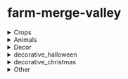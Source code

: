 # farm-merge-valley
<details>
<summary>Crops</summary>
  
| object name | code name | image |
| --- | --- | --- |
|  | avocado_1 | ![avocado_1](image/crops/avocado_1.png) |
|  | avocado_2 | ![avocado_2](image/crops/avocado_2.png8) |
|  | avocado_3 | ![avocado_3](image/crops/avocado_3.png) |
|  | avocado_4 | ![avocado_4](image/crops/avocado_4.png) |
|  | carrot_1 | ![carrot_1](image/crops/carrot_1.png) |
|  | carrot_2 | ![carrot_2](image/crops/carrot_2.png) |
|  | carrot_3 | ![carrot_3](image/crops/carrot_3.png) |
|  | carrot_4 | ![carrot_4](image/crops/carrot_4.png) |
|  | coffee_1 | ![coffee_1](image/crops/coffee_1.png) |
|  | coffee_2 | ![coffee_2](image/crops/coffee_2.png) |
|  | coffee_3 | ![coffee_3](image/crops/coffee_3.png) |
|  | coffee_4 | ![coffee_4](image/crops/coffee_4.png) |
|  | corn_1 | ![corn_1](image/crops/corn_1.png) |
|  | corn_2 | ![corn_2](image/crops/corn_2.png) |
|  | corn_3 | ![corn_3](image/crops/corn_3.png) |
|  | corn_4 | ![corn_4](image/crops/corn_4.png) |
|  | soybeans_1 | ![soybeans_1](image/crops/soybeans_1.png) |
|  | soybeans_2 | ![soybeans_2](image/crops/soybeans_2.png) |
|  | soybeans_3 | ![soybeans_3](image/crops/soybeans_3.png) |
|  | soybeans_4 | ![soybeans_4](image/crops/soybeans_4.png) |
|  | sugarcane_1 | ![sugarcane_1](image/crops/sugarcane_1.png) |
|  | sugarcane_2 | ![sugarcane_2](image/crops/sugarcane_2.png) |
|  | sugarcane_3 | ![sugarcane_3](image/crops/sugarcane_3.png) |
|  | sugarcane_4 | ![sugarcane_4](image/crops/sugarcane_4.png) |
|  | sunflower_1 | ![sunflower_1](image/crops/sunflower_1.png) |
|  | sunflower_2 | ![sunflower_2](image/crops/sunflower_2.png) |
|  | sunflower_3 | ![sunflower_3](image/crops/sunflower_3.png) |
|  | sunflower_4 | ![sunflower_4](image/crops/sunflower_4.png) |
|  | tomato_1 | ![tomato_1](image/crops/tomato_1.png) |
|  | tomato_2 | ![tomato_2](image/crops/tomato_2.png) |
|  | tomato_3 | ![tomato_3](image/crops/tomato_3.png) |
|  | tomato_4 | ![tomato_4](image/crops/tomato_4.png) |
|  | wheat_1 | ![wheat_1](image/crops/wheat_1.png) |
|  | wheat_2 | ![wheat_2](image/crops/wheat_2.png) |
|  | wheat_3 | ![wheat_3](image/crops/wheat_3.png) |
|  | wheat_4 | ![wheat_4](image/crops/wheat_4.png) |

</details>

<details>
<summary>Animals</summary>

| object name | code name | image |
| --- | --- | --- |
|  | chicken_1 | ![chicken_1](image/animal/chicken_1.png) |
|  | chicken_2 | ![chicken_2](image/animal/chicken_2.png) |
|  | chicken_3 | ![chicken_3](image/animal/chicken_3.png) |
|  | chicken_4 | ![chicken_4](image/animal/chicken_4.png) |
|  | cow_1 | ![cow_1](image/animal/cow_1.png) |
|  | cow_2 | ![cow_2](image/animal/cow_2.png) |
|  | cow_3 | ![cow_3](image/animal/cow_3.png) |
|  | cow_4 | ![cow_4](image/animal/cow_4.png) |
|  | deer_1 | ![deer_1](image/animal/deer_1.png) |
|  | deer_2 | ![deer_2](image/animal/deer_2.png) |
|  | deer_3 | ![deer_3](image/animal/deer_3.png) |
|  | deer_4 | ![deer_4](image/animal/deer_4.png) |
|  | goat_1 | ![goat_1](image/animal/goat_1.png) |
|  | goat_2 | ![goat_2](image/animal/goat_2.png) |
|  | goat_3 | ![goat_3](image/animal/goat_3.png) |
|  | goat_4 | ![goat_4](image/animal/goat_4.png) |
|  | pig_1 | ![pig_1](image/animal/pig_1.png) |
|  | pig_2 | ![pig_2](image/animal/pig_2.png) |
|  | pig_3 | ![pig_3](image/animal/pig_3.png) |
|  | pig_4 | ![pig_4](image/animal/pig_4.png) |
|  | sheep_1 | ![sheep_1](image/animal/sheep_1.png) |
|  | sheep_2 | ![sheep_2](image/animal/sheep_2.png) |
|  | sheep_3 | ![sheep_3](image/animal/sheep_3.png) |
|  | sheep_4 | ![sheep_4](image/animal/sheep_4.png) |
|  | trufflepig_1 | ![trufflepig_1](image/animal/trufflepig_1.png) |
|  | trufflepig_2 | ![trufflepig_2](image/animal/trufflepig_2.png) |
|  | trufflepig_3 | ![trufflepig_3](image/animal/trufflepig_3.png) |
|  | trufflepig_4 | ![trufflepig_4](image/animal/trufflepig_4.png) |

</details>

<details>
<summary>Decor</summary>

| object name | code name | image |
| --- | --- | --- |
|  | bakery | ![bakery](image/decorative/bakery.png) |
|  | barista | ![barista](image/decorative/barista.png) |
|  | bbq | ![bbq](image/decorative/bbq.png) |
|  | building_avocadofiesta | ![building_avocadofiesta](image/decorative/building_avocadofiesta.png) |
|  | building_trufflelicious | ![building_trufflelicious](image/decorative/building_trufflelicious.png) |
|  | dairy | ![dairy](image/decorative/dairy.png) |
|  | loom | ![loom](image/decorative/loom.png) |
|  | market | ![market](image/decorative/market.png) |
|  | museum | ![museum](image/decorative/museum.png) |
|  | sweets | ![sweets](image/decorative/sweets.png) |
|  | decorative_barn | ![decorative_barn](image/decorative/decorative_barn.png) |
|  | decorative_birdshouse | ![decorative_birdshouse](image/decorative/decorative_birdshouse.png) |
|  | decorative_chickencoop | ![decorative_chickencoop](image/decorative/decorative_chickencoop.png) |
|  | decorative_doghouse | ![decorative_doghouse](image/decorative/decorative_doghouse.png) |
|  | decorative_farmhouse | ![decorative_farmhouse](image/decorative/decorative_farmhouse.png) |
|  | decorative_feedingtrough | ![decorative_feedingtrough](image/decorative/decorative_feedingtrough.png) |
|  | decorative_flowerpots | ![decorative_flowerpots](image/decorative/decorative_flowerpots.png) |
|  | decorative_fountain | ![decorative_fountain](image/decorative/decorative_fountain.png) |
|  | decorative_haywagon | ![decorative_haywagon](image/decorative/decorative_haywagon.png) |
|  | decorative_lamppost | ![decorative_lamppost](image/decorative/decorative_lamppost.png) |
|  | decorative_milktank | ![decorative_milktank](image/decorative/decorative_milktank.png) |
|  | decorative_picknicktable | ![decorative_picknicktable](image/decorative/decorative_picknicktable.png) |
|  | decorative_shed | ![decorative_shed](image/decorative/decorative_shed.png) |
|  | decorative_silo | ![decorative_silo](image/decorative/decorative_silo.png) |
|  | decorative_stoneflowerpot | ![decorative_stoneflowerpot](image/decorative/decorative_stoneflowerpot.png) |
|  | decorative_toilet | ![decorative_toilet](image/decorative/decorative_toilet.png) |
|  | decorative_watertower | ![decorative_watertower](image/decorative/decorative_watertower.png) |
|  | decorative_well | ![decorative_well](image/decorative/decorative_well.png) |
|  | decorative_windmill | ![decorative_windmill](image/decorative/decorative_windmill.png) |
|  | trainstation | ![trainstation](image/decorative/trainstation.png) |
|  | delivery_cargo | ![delivery_cargo](image/decorative/delivery_cargo.png) |
|  | delivery_truck | ![delivery_truck](image/decorative/delivery_truck.png) |
|  | traintrack_stop | ![traintrack_stop](image/decorative/traintrack_stop.png) |


</details>

<details>
<summary>decorative_halloween</summary>

| object name | code name | image |
| --- | --- | --- |
|  | decorative_halloween_blackcat | ![decorative_halloween_blackcat](image/decorative_halloween/decorative_halloween_blackcat.png) |
|  | decorative_halloween_cauldron | ![decorative_halloween_cauldron](image/decorative_halloween/decorative_halloween_cauldron.png) |
|  | decorative_halloween_ghosts | ![decorative_halloween_ghosts](image/decorative_halloween/decorative_halloween_ghosts.png) |
|  | decorative_halloween_grandfatherclock | ![decorative_halloween_grandfatherclock](image/decorative_halloween/decorative_halloween_grandfatherclock.png) |
|  | decorative_halloween_grave01 | ![decorative_halloween_grave01](image/decorative_halloween/decorative_halloween_grave01.png) |
|  | decorative_halloween_grave02 | ![decorative_halloween_grave02](image/decorative_halloween/decorative_halloween_grave02.png) |
|  | decorative_halloween_graveyard | ![decorative_halloween_graveyard](image/decorative_halloween/decorative_halloween_graveyard.png) |
|  | decorative_halloween_hauntedhouse | ![decorative_halloween_hauntedhouse](image/decorative_halloween/decorative_halloween_hauntedhouse.png) |
|  | decorative_halloween_pumpkinpatchbig | ![decorative_halloween_pumpkinpatchbig](image/decorative_halloween/decorative_halloween_pumpkinpatchbig.png) |
|  | decorative_halloween_pumpkins01 | ![decorative_halloween_pumpkins01](image/decorative_halloween/decorative_halloween_pumpkins01.png) |
|  | decorative_halloween_pumpkins02 | ![decorative_halloween_pumpkins02](image/decorative_halloween/decorative_halloween_pumpkins02.png) |
|  | decorative_halloween_pumpkins03 | ![decorative_halloween_pumpkins03](image/decorative_halloween/decorative_halloween_pumpkins03.png) |
|  | decorative_halloween_pumpkins04 | ![decorative_halloween_pumpkins04](image/decorative_halloween/decorative_halloween_pumpkins04.png) |
|  | decorative_halloween_skeletonbench | ![decorative_halloween_skeletonbench](image/decorative_halloween/decorative_halloween_skeletonbench.png) |
|  | decorative_halloween_skeletoncarousel | ![decorative_halloween_skeletoncarousel](image/decorative_halloween/decorative_halloween_skeletoncarousel.png) |
|  | decorative_halloween_skeletonpicnic | ![decorative_halloween_skeletonpicnic](image/decorative_halloween/decorative_halloween_skeletonpicnic.png) |
|  | decorative_halloween_skullaltar | ![decorative_halloween_skullaltar](image/decorative_halloween/decorative_halloween_skullaltar.png) |
|  | decorative_halloween_treeface | ![decorative_halloween_treeface](image/decorative_halloween/decorative_halloween_treeface.png) |
|  | decorative_halloween_well | ![decorative_halloween_well](image/decorative_halloween/decorative_halloween_well.png) |

</details>

<details>
<summary>decorative_christmas</summary>

| object name | code name | image |
| --- | --- | --- |
|  | decorative_christmas_candygate | ![decorative_christmas_candygate](image/decorative_christmas/decorative_christmas_candygate.png) |
|  | decorative_christmas_elfmail | ![decorative_christmas_elfmail](image/decorative_christmas/decorative_christmas_elfmail.png) |
|  | decorative_christmas_elfteddy | ![decorative_christmas_elfteddy](image/decorative_christmas/decorative_christmas_elfteddy.png) |
|  | decorative_christmas_elftrain | ![decorative_christmas_elftrain](image/decorative_christmas/decorative_christmas_elftrain.png) |
|  | decorative_christmas_fireplace | ![decorative_christmas_fireplace](image/decorative_christmas/decorative_christmas_fireplace.png) |
|  | decorative_christmas_gift01 | ![decorative_christmas_gift01](image/decorative_christmas/decorative_christmas_gift01.png) |
|  | decorative_christmas_gift02 | ![decorative_christmas_gift02](image/decorative_christmas/decorative_christmas_gift02.png) |
|  | decorative_christmas_gift03 | ![decorative_christmas_gift03](image/decorative_christmas/decorative_christmas_gift03.png) |
|  | decorative_christmas_gingerbell | ![decorative_christmas_gingerbell](image/decorative_christmas/decorative_christmas_gingerbell.png) |
|  | decorative_christmas_gingerbreadhouse | ![decorative_christmas_gingerbreadhouse](image/decorative_christmas/decorative_christmas_gingerbreadhouse.png) |
|  | decorative_christmas_gingerbreadhousesmall | ![decorative_christmas_gingerbreadhousesmall](image/decorative_christmas/decorative_christmas_gingerbreadhousesmall.png) |
|  | decorative_christmas_gingerbreadsnow | ![decorative_christmas_gingerbreadsnow](image/decorative_christmas/decorative_christmas_gingerbreadsnow.png) |
|  | decorative_christmas_nutcracker | ![decorative_christmas_nutcracker](image/decorative_christmas/decorative_christmas_nutcracker.png) |
|  | decorative_christmas_santagift | ![decorative_christmas_santagift](image/decorative_christmas/decorative_christmas_santagift.png) |
|  | decorative_christmas_santamail | ![decorative_christmas_santamail](image/decorative_christmas/decorative_christmas_santamail.png) |
|  | decorative_christmas_sleigh | ![decorative_christmas_sleigh](image/decorative_christmas/decorative_christmas_sleigh.png) |
|  | decorative_christmas_snowcaroling | ![decorative_christmas_snowcaroling](image/decorative_christmas/decorative_christmas_snowcaroling.png) |
|  | decorative_christmas_snowdinner | ![decorative_christmas_snowdinner](image/decorative_christmas/decorative_christmas_snowdinner.png) |
|  | decorative_christmas_snowfight | ![decorative_christmas_snowfight](image/decorative_christmas/decorative_christmas_snowfight.png) |
|  | decorative_christmas_snowgifting | ![decorative_christmas_snowgifting](image/decorative_christmas/decorative_christmas_snowgifting.png) |
|  | decorative_christmas_snowglobe | ![decorative_christmas_snowglobe](image/decorative_christmas/decorative_christmas_snowglobe.png) |
|  | decorative_christmas_snowjello | ![decorative_christmas_snowjello](image/decorative_christmas/decorative_christmas_snowjello.png) |
|  | decorative_christmas_snowlantern | ![decorative_christmas_snowlantern](image/decorative_christmas/decorative_christmas_snowlantern.png) |
|  | decorative_christmas_snowreindeer | ![decorative_christmas_snowreindeer](image/decorative_christmas/decorative_christmas_snowreindeer.png) |
|  | decorative_christmas_snowtelescope | ![decorative_christmas_snowtelescope](image/decorative_christmas/decorative_christmas_snowtelescope.png) |
|  | decorative_christmas_treebig | ![decorative_christmas_treebig](image/decorative_christmas/decorative_christmas_treebig.png) |
|  | golden_christmas_tree_1 | ![golden_christmas_tree_1](image/decorative_christmas/golden_christmas_tree_1.png) |
|  | golden_christmas_tree_2 | ![golden_christmas_tree_2](image/decorative_christmas/golden_christmas_tree_2.png) |
|  | golden_christmas_tree_3 | ![golden_christmas_tree_3](image/decorative_christmas/golden_christmas_tree_3.png) |
|  | golden_christmas_tree_4 | ![golden_christmas_tree_4](image/decorative_christmas/golden_christmas_tree_4.png) |
|  | golden_jingleball_1 | ![golden_jingleball_1](image/decorative_christmas/golden_jingleball_1.png) |
|  | golden_jingleball_2 | ![golden_jingleball_2](image/decorative_christmas/golden_jingleball_2.png) |
|  | golden_jingleball_3 | ![golden_jingleball_3](image/decorative_christmas/golden_jingleball_3.png) |
|  | golden_jingleball_4 | ![golden_jingleball_4](image/decorative_christmas/golden_jingleball_4.png) |

</details>

<details>
<summary>Other</summary>

| object name | code name | image |
| --- | --- | --- |
|  | ticket | ![ticket](image/other/ticket.png) |
|  | coin_1 | ![coin_1](image/other/coin_1.png) |
|  | coin_2 | ![coin_2](image/other/coin_2.png) |
|  | coin_3 | ![coin_3](image/other/coin_3.png) |
|  | coin_4 | ![coin_4](image/other/coin_4.png) |
|  | coin_5 | ![coin_5](image/other/coin_5.png) |
|  | coin_6 | ![coin_6](image/other/coin_6.png) |
|  | coin_7 | ![coin_7](image/other/coin_7.png) |
|  | coin_8 | ![coin_8](image/other/coin_8.png) |
|  | crate_1 | ![crate_1](image/other/crate_1.png) |
|  | crate_2 | ![crate_2](image/other/crate_2.png) |
|  | energy_1 | ![energy_1](image/other/energy_1.png) |
|  | energy_2 | ![energy_2](image/other/energy_2.png) |
|  | energy_3 | ![energy_3](image/other/energy_3.png) |
|  | energy_4 | ![energy_4](image/other/energy_4.png) |
|  | gem_1 | ![gem_1](image/other/gem_1.png) |
|  | gem_2 | ![gem_2](image/other/gem_2.png) |
|  | gem_3 | ![gem_3](image/other/gem_3.png) |
|  | gem_4 | ![gem_4](image/other/gem_4.png) |
|  | gem_5 | ![gem_5](image/other/gem_5.png) |
|  | gem_6 | ![gem_6](image/other/gem_6.png) |
|  | stone_1 | ![stone_1](image/other/stone_1.png) |
|  | stone_2 | ![stone_2](image/other/stone_2.png) |
|  | stone_3 | ![stone_3](image/other/stone_3.png) |
|  | stone_4 | ![stone_4](image/other/stone_4.png) |
|  | stone_5 | ![stone_5](image/other/stone_5.png) |
|  | stone_6 | ![stone_6](image/other/stone_6.png) |
|  | stone_7 | ![stone_7](image/other/stone_7.png) |
|  | stone_8 | ![stone_8](image/other/stone_8.png) |
|  | wood_1 | ![wood_1](image/other/wood_1.png) |
|  | wood_2 | ![wood_2](image/other/wood_2.png) |
|  | wood_3 | ![wood_3](image/other/wood_3.png) |
|  | wood_4 | ![wood_4](image/other/wood_4.png) |
|  | wood_5 | ![wood_5](image/other/wood_5.png) |
|  | wood_6 | ![wood_6](image/other/wood_6.png) |
|  | wood_7 | ![wood_7](image/other/wood_7.png) |
|  | wood_8 | ![wood_8](image/other/wood_8.png) |
|  | tool_1 | ![tool_1](image/other/tool_1.png) |
|  | tool_2 | ![tool_2](image/other/tool_2.png) |
|  | tool_3 | ![tool_3](image/other/tool_3.png) |
|  | tool_4 | ![tool_4](image/other/tool_4.png) |
|  | tool_5 | ![tool_5](image/other/tool_5.png) |
|  | tool_6 | ![tool_6](image/other/tool_6.png) |
|  | tool_7 | ![tool_7](image/other/tool_7.png) |
|  | tool_8 | ![tool_8](image/other/tool_8.png) |
|  | tool_9 | ![tool_9](image/other/tool_9.png) |
|  | tool_10 | ![tool_10](image/other/tool_10.png) |
|  | toolbox_small | ![toolbox_small](image/other/toolbox_small.png) |
|  | toolbox_medium | ![toolbox_medium](image/other/toolbox_medium.png) |
|  | toolbox_large | ![toolbox_large](image/other/toolbox_large.png) |
|  | reward_key_bronze | ![reward_key_bronze](image/other/reward_key_bronze.png) |
|  | reward_key_silver | ![reward_key_silver](image/other/reward_key_silver.png) |
|  | reward_key_gold | ![reward_key_gold](image/other/reward_key_gold.png) |
|  | reward_crate_chest_bronze | ![reward_crate_chest_bronze](image/other/reward_crate_chest_bronze.png) |
|  | reward_crate_chest_silver | ![reward_crate_chest_silver](image/other/reward_crate_chest_silver.png) |
|  | reward_crate_chest_gold | ![reward_crate_chest_gold](image/other/reward_crate_chest_gold.png) |
|  | golden_carrot | ![golden_carrot](image/other/golden_carrot.png) |
|  | golden_pumpkin | ![golden_pumpkin](image/other/golden_pumpkin.png) |
|  | reward_crate_key_golden_carrot | ![reward_crate_key_golden_carrot](image/other/reward_crate_key_golden_carrot.png) |
|  | reward_crate_golden_carrot | ![reward_crate_golden_carrot](image/other/reward_crate_golden_carrot.png) |
|  | reward_crate_key_golden_pumpkin | ![reward_crate_key_golden_pumpkin](image/other/reward_crate_key_golden_pumpkin.png) |
|  | reward_crate_golden_pumpkin | ![reward_crate_golden_pumpkin](image/other/reward_crate_golden_pumpkin.png) |
|  | reward_crate_key_jingleballs | ![reward_crate_key_jingleballs](image/other/reward_crate_key_jingleballs.png) |
|  | reward_crate_jingleballs | ![reward_crate_jingleballs](image/other/reward_crate_jingleballs.png) |
|  | rock_small | ![rock_small](image/other/rock_small.png) |
|  | rock_medium | ![rock_medium](image/other/rock_medium.png) |
|  | rock_large | ![rock_large](image/other/rock_large.png) |
|  | tree_small | ![tree_small](image/other/tree_small.png) |
|  | tree_medium | ![tree_medium](image/other/tree_medium.png) |
|  | tree_large | ![tree_large](image/other/tree_large.png) |

</details>
